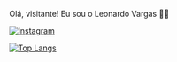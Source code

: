 Olá, visitante! Eu sou o Leonardo Vargas 👋👋


[![Instagram](https://img.shields.io/badge/Instagram-E4405F?style=for-the-badge&logo=instagram&logoColor=white)](https://instagram.com/l_nvargas?igshid=ZDdkNTZiNTM=)


[![Top Langs](https://github-readme-stats.vercel.app/api/top-langs/?username=leonardo-vargas-de-paula&layout=compact)](https://github.com/leonardo-vargas-de-paula/github-readme-stats)


